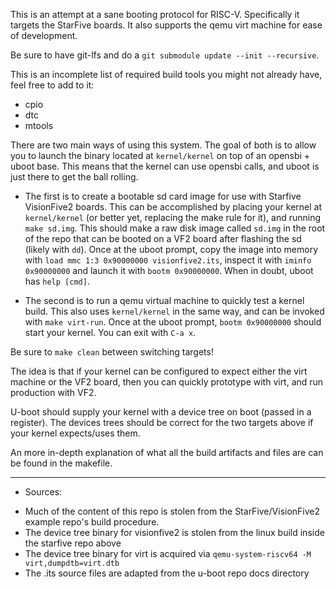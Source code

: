 This is an attempt at a sane booting protocol for RISC-V. Specifically it targets the StarFive boards. It also supports the qemu virt machine for ease of development.

Be sure to have git-lfs and do a `git submodule update --init --recursive`.

This is an incomplete list of required build tools you might not already have, feel free to add to it:
- cpio
- dtc
- mtools

There are two main ways of using this system. The goal of both is to allow you to launch the binary located at `kernel/kernel` on top of an opensbi + uboot base. This means that the kernel can use opensbi calls, and uboot is just there to get the ball rolling.

- The first is to create a bootable sd card image for use with Starfive VisionFive2 boards. This can be accomplished by placing your kernel at `kernel/kernel` (or better yet, replacing the make rule for it), and running `make sd.img`. This should make a raw disk image called `sd.img` in the root of the repo that can be booted on a VF2 board after flashing the sd (likely with `dd`). Once at the uboot prompt, copy the image into memory with `load mmc 1:3 0x90000000 visionfive2.its`, inspect it with `iminfo 0x90000000` and launch it with `bootm 0x90000000`. When in doubt, uboot has `help [cmd]`.

- The second is to run a qemu virtual machine to quickly test a kernel build. This also uses `kernel/kernel` in the same way, and can be invoked with `make virt-run`. Once at the uboot prompt, `bootm 0x90000000` should start your kernel. You can exit with `C-a x`.

Be sure to `make clean` between switching targets!

The idea is that if your kernel can be configured to expect either the virt machine or the VF2 board, then you can quickly prototype with virt, and run production with VF2.

U-boot should supply your kernel with a device tree on boot (passed in a register). The devices trees should be correct for the two targets above if your kernel expects/uses them.

An more in-depth explanation of what all the build artifacts and files are can be found in the makefile.

-------------------------------------------------------------------------------

* Sources:
- Much of the content of this repo is stolen from the StarFive/VisionFive2 example repo's build procedure.
- The device tree binary for visionfive2 is stolen from the linux build inside the starfive repo above
- The device tree binary for virt is acquired via `qemu-system-riscv64 -M virt,dumpdtb=virt.dtb`
- The .its source files are adapted from the u-boot repo docs directory
